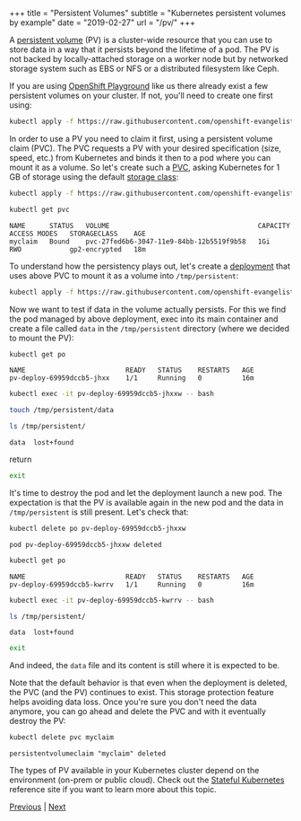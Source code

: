 +++
title = "Persistent Volumes"
subtitle = "Kubernetes persistent volumes by example"
date = "2019-02-27"
url = "/pv/"
+++

A [persistent volume](https://kubernetes.io/docs/concepts/storage/persistent-volumes/) (PV) is a cluster-wide resource that you can use to store data in a way that it persists beyond the lifetime of a pod. The PV is not backed by locally-attached storage on a worker node but by networked storage system such as EBS or NFS or a distributed filesystem like Ceph.

If you are using
[OpenShift Playground](https://learn.openshift.com/playgrounds/openshift45) like us there already exist a few persistent volumes on your cluster.  If not, you'll need to create one first using:

```bash
kubectl apply -f https://raw.githubusercontent.com/openshift-evangelists/kbe/main/specs/pv/pv.yaml
```

In order to use a PV you need to claim it first, using a persistent volume claim (PVC). The PVC requests a PV with your desired specification (size, speed, etc.) from Kubernetes and binds it then to a pod where you can mount it as a volume. So let's create such a [PVC](https://github.com/openshift-evangelists/kbe/blob/main/specs/pv/pvc.yaml), asking Kubernetes for 1 GB of storage using the default [storage class](https://kubernetes.io/docs/concepts/storage/storage-classes/):

```bash
kubectl apply -f https://raw.githubusercontent.com/openshift-evangelists/kbe/main/specs/pv/pvc.yaml
```

```bash
kubectl get pvc
```
```cat
NAME      STATUS   VOLUME                                     CAPACITY   ACCESS MODES   STORAGECLASS    AGE
myclaim   Bound    pvc-27fed6b6-3047-11e9-84bb-12b5519f9b58   1Gi        RWO            gp2-encrypted   18m
```

To understand how the persistency plays out, let's create a [deployment](https://github.com/openshift-evangelists/kbe/blob/main/specs/pv/deploy.yaml) that uses above PVC to mount it as a volume into `/tmp/persistent`:

```bash
kubectl apply -f https://raw.githubusercontent.com/openshift-evangelists/kbe/main/specs/pv/deploy.yaml
```

Now we want to test if data in the volume actually persists. For this we find the pod managed by above deployment, exec into its main container and create a file called `data` in the `/tmp/persistent` directory (where we decided to mount the PV):

```bash
kubectl get po
```
```cat
NAME                         READY   STATUS    RESTARTS   AGE
pv-deploy-69959dccb5-jhxx    1/1     Running   0          16m
```

```bash
kubectl exec -it pv-deploy-69959dccb5-jhxxw -- bash
```
```bash
touch /tmp/persistent/data
```
```bash
ls /tmp/persistent/
```
```cat
data  lost+found
```
return
```bash
exit
```

It's time to destroy the pod and let the deployment launch a new pod. The expectation is that the PV is available again in the new pod and the data in `/tmp/persistent` is still present. Let's check that:

```bash
kubectl delete po pv-deploy-69959dccb5-jhxxw
```
```cat
pod pv-deploy-69959dccb5-jhxxw deleted
```

```bash
kubectl get po
```
```cat
NAME                         READY   STATUS    RESTARTS   AGE
pv-deploy-69959dccb5-kwrrv   1/1     Running   0          16m
```

```bash
kubectl exec -it pv-deploy-69959dccb5-kwrrv -- bash
```
```bash
ls /tmp/persistent/
```
```cat
data  lost+found
```
```bash
exit
```

And indeed, the `data` file and its content is still where it is expected to be.

Note that the default behavior is that even when the deployment is deleted, the PVC (and the PV) continues to exist. This storage protection feature helps avoiding data loss. Once you're sure you don't need the data anymore, you can go ahead and delete the PVC and with it eventually destroy the PV:

```bash
kubectl delete pvc myclaim
```
```cat
persistentvolumeclaim "myclaim" deleted
```

The types of PV available in your Kubernetes cluster depend on the environment (on-prem or public cloud). Check out the [Stateful Kubernetes](https://stateful.kubernetes.sh/#storage) reference site if you want to learn more about this topic.

[Previous](/volumes) | [Next](/secrets)
